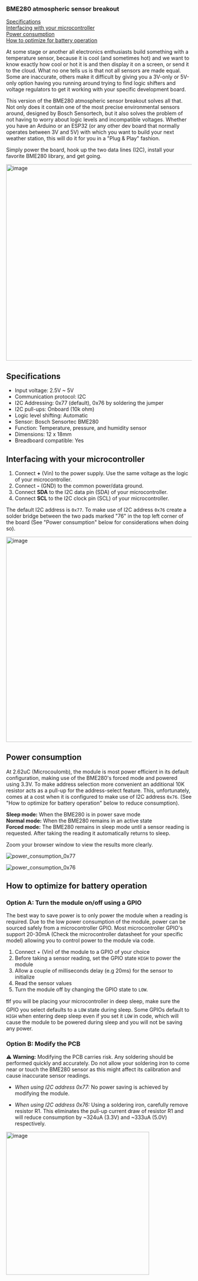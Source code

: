### BME280 atmospheric sensor breakout

[Specifications](#specifications)\
[Interfacing with your microcontroller](#interfacing-with-your-microcontroller)\
[Power consumption](#power-consumption)\
[How to optimize for battery operation](#how-to-optimize-for-battery-operation)

At some stage or another all electronics enthusiasts build something with a temperature sensor, because it is cool (and sometimes hot) and we want to know exactly how cool or hot it is and then display it on a screen, or send it to the cloud. What no one tells us is that not all sensors are made equal. Some are inaccurate, others make it difficult by giving you a 3V-only or 5V-only option having you running around trying to find logic shifters and voltage regulators to get it working with your specific development board.

This version of the BME280 atmospheric sensor breakout solves all that. Not only does it contain one of the most precise environmental sensors around, designed by Bosch Sensortech, but it also solves the problem of not having to worry about logic levels and incompatible voltages. Whether you have an Arduino or an ESP32 (or any other dev board that normally operates between 3V and 5V) with which you want to build your next weather station, this will do it for you in a "Plug & Play" fashion. 

Simply power the board, hook up the two data lines (I2C), install your favorite BME280 library, and get going.

<img width="533" alt="image" src="https://github.com/BillyGriffiths/BME280/assets/6160978/39d51cf5-d1b0-41b2-b100-9d70bb42ced5">

## Specifications

- Input voltage: 2.5V ~ 5V 
- Communication protocol: I2C
- I2C Addressing: 0x77 (default), 0x76 by soldering the jumper
- I2C pull-ups: Onboard (10k ohm)
- Logic level shifting: Automatic
- Sensor: Bosch Sensortec BME280
- Function: Temperature, pressure, and humidity sensor
- Dimensions: 12 x 18mm
- Breadboard compatible: Yes

## Interfacing with your microcontroller

1. Connect **+** (Vin) to the power supply. Use the same voltage as the logic of your microcontroller.
2. Connect **-** (GND) to the common power/data ground.
3. Connect **SDA** to the I2C data pin (SDA) of your microcontroller. 
4. Connect **SCL** to the I2C clock pin (SCL) of your microcontroller.

The default I2C address is `0x77`. To make use of I2C address `0x76` create a solder bridge between the two pads marked "76" in the top left corner of the board (See "Power consumption" below for considerations when doing so).

<img width="557" alt="image" src="https://github.com/BillyGriffiths/BME280/assets/6160978/0900b0a7-4c47-4d41-b020-66e63b995fd4">

## Power consumption

At 2.62uC (Microcoulomb), the module is most power efficient in its default configuration, making use of the BME280's forced mode and powered using 3.3V. To make address selection more convenient an additional 10K resistor acts as a pull-up for the address-select feature. This, unfortunately, comes at a cost when it is configured to make use of I2C address `0x76`. (See "How to optimize for battery operation" below to reduce consumption).

**Sleep mode:** When the BME280 is in power save mode\
**Normal mode:** When the BME280 remains in an active state\
**Forced mode:** The BME280 remains in sleep mode until a sensor reading is requested. After taking the reading it automatically returns to sleep.

Zoom your browser window to view the results more clearly.
  
![power_consumption_0x77](https://github.com/BillyGriffiths/BME280/assets/6160978/bcac3173-1f85-4ca3-a239-3da7cef9d36e)

![power_consumption_0x76](https://github.com/BillyGriffiths/BME280/assets/6160978/ecd1ad5c-9034-46e3-b3b8-c72dac6b31b6)
 
## How to optimize for battery operation

### Option A: Turn the module on/off using a GPIO

The best way to save power is to only power the module when a reading is required. Due to the low power consumption of the module, power can be sourced safely from a microcontroller GPIO. Most microcontroller GPIO's support 20-30mA (Check the microcontroller datasheet for your specific model) allowing you to control power to the module via code.

1. Connect + (Vin) of the module to a GPIO of your choice
2. Before taking a sensor reading, set the GPIO state `HIGH` to power the module
3. Allow a couple of milliseconds delay (e.g 20ms) for the sensor to initialize
4. Read the sensor values
5. Turn the module off by changing the GPIO state to `LOW`.

❗If you will be placing your microcontroller in deep sleep, make sure the GPIO you select defaults to a `LOW` state during sleep. Some GPIOs default to `HIGH` when entering deep sleep even if you set it `LOW` in code, which will cause the module to be powered during sleep and you will not be saving any power. 

### Option B: Modify the PCB

⚠️ **Warning:** Modifying the PCB carries risk. Any soldering should be performed quickly and accurately. Do not allow your soldering iron to come near or touch the BME280 sensor as this might affect its calibration and cause inaccurate sensor readings.

- *When using I2C address 0x77:* No power saving is achieved by modifying the module.

- *When using I2C address 0x76:* Using a soldering iron, carefully remove resistor R1. This eliminates the pull-up current draw of resistor R1 and will reduce consumption by ~324uA (3.3V) and ~333uA (5.0V) respectively.

<img width="388" alt="image" src="https://github.com/BillyGriffiths/BME280/assets/6160978/e2da045e-5136-4779-b4e7-3a46e5137b0d">





